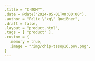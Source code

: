 ```yaml
---
.title = "C-ROM™",
.date = @date("2024-05-01T00:00:00"),
.author = "Felix \"xq\" Queißner",
.draft = false,
.layout = "product.html",
.tags = [ "product" ],
.custom = {
  .memory = true,
  .image = "/img/chip-tssop16.pov.png",
}
---
```

